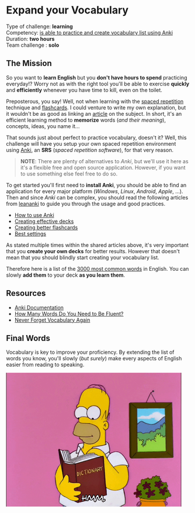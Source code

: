 # Expand your Vocabulary

Type of challenge: **learning** </br>
Competency: [is able to practice and create vocabulary list using Anki](./evaluation.md) </br>
Duration: **two hours** </br>
Team challenge : **solo**

## The Mission

So you want to **learn English** but you **don't have hours to spend** practicing everyday!? Worry not as with the right tool you'll be able to exercise **quickly** and **efficiently** whenever you have time to kill, even on the toilet.

Preposterous, you say! Well, not when learning with the [spaced repetition](https://en.wikipedia.org/wiki/Spaced_repetition ) technique and [flashcards](https://en.wikipedia.org/wiki/Flashcard). I could venture to write my own explanation, but it wouldn't be as good as linking an [article](https://usm.maine.edu/agile/using-flashcards) on the subject. In short, it's an efficient learning method to **memorize** words (_and their meaning_), concepts, ideas, you name it...

That sounds just about perfect to practice vocabulary, doesn't it? Well, this challenge will have you setup your own spaced repetition environment using [Anki](://apps.ankiweb.net/), an **SRS** (_spaced repetition software_), for that very reason.

> **NOTE**: There are plenty of alternatives to _Anki_, but we'll use it here as it's a flexible free and open source application. However, if you want to use something else feel free to do so.

To get started you'll first need to **install Anki**, you should be able to find an application for every major platform (_Windows_, _Linux_, _Android_, _Apple_, ...). Then and since _Anki_ can be complex, you should read the following articles from [leananki](https://leananki.com/) to guide you through the usage and good practices.

- [How to use Anki](https://leananki.com/how-to-use-anki-tutorial/)
- [Creating effective decks](https://leananki.com/creating-effective-decks/)
- [Creating better flashcards](https://leananki.com/creating-better-flashcards/)
- [Best settings](https://leananki.com/best-settings/)

As stated multiple times within the shared articles above, it's very important that you **create your own decks** for better results. However that doesn't mean that you should blindly start creating your vocabulary list.

Therefore here is a list of the [3000 most common words](https://www.ef.fr/ressources-anglais/vocabulaire-anglais/top-3000/) in English. You can slowly **add them** to your deck **as you learn them**.

## Resources

* [Anki Documentation](https://docs.ankiweb.net/#/)
* [How Many Words Do You Need to Be Fluent?](https://www.optilingo.com/blog/general/how-many-words-do-you-need-to-know-to-become-fluent-in-a-language/#:~:text=People%20who%20know%20250%20to,fluent%20or%20native%2Dspeaker%20levels.)
* [Never Forget Vocabulary Again](https://www.fluentin3months.com/spaced-repetition/)

## Final Words

Vocabulary is key to improve your proficiency. By extending the list of words you know, you'll slowly (_but surely_) make every aspects of English easier from reading to speaking.

![briefing](./assets/images/briefing.gif)
